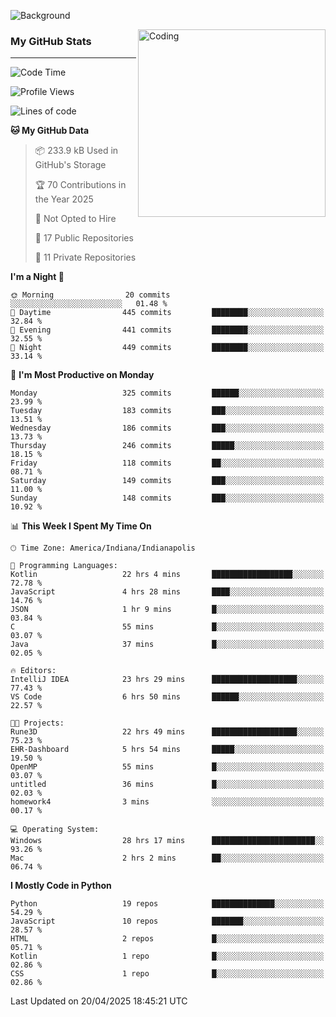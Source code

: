 ![Background](https://github.com/Nguyen-Noah/Nguyen-Noah/assets/112649680/f5d2296f-0508-400c-abcf-47c085708a2a)

<img align="right" alt="Coding" width="300" src="https://cdn.dribbble.com/users/1277312/screenshots/14733298/media/39b1045e593737587dd60e42c8422d1f.gif" >

### My GitHub Stats
---
<!--START_SECTION:waka-->
![Code Time](http://img.shields.io/badge/Code%20Time-550%20hrs%2044%20mins-blue)

![Profile Views](http://img.shields.io/badge/Profile%20Views-16-blue)

![Lines of code](https://img.shields.io/badge/From%20Hello%20World%20I%27ve%20Written-14.9%20million%20lines%20of%20code-blue)

**🐱 My GitHub Data** 

> 📦 233.9 kB Used in GitHub's Storage 
 > 
> 🏆 70 Contributions in the Year 2025
 > 
> 🚫 Not Opted to Hire
 > 
> 📜 17 Public Repositories 
 > 
> 🔑 11 Private Repositories 
 > 
**I'm a Night 🦉** 

```text
🌞 Morning                20 commits          ░░░░░░░░░░░░░░░░░░░░░░░░░   01.48 % 
🌆 Daytime                445 commits         ████████░░░░░░░░░░░░░░░░░   32.84 % 
🌃 Evening                441 commits         ████████░░░░░░░░░░░░░░░░░   32.55 % 
🌙 Night                  449 commits         ████████░░░░░░░░░░░░░░░░░   33.14 % 
```
📅 **I'm Most Productive on Monday** 

```text
Monday                   325 commits         ██████░░░░░░░░░░░░░░░░░░░   23.99 % 
Tuesday                  183 commits         ███░░░░░░░░░░░░░░░░░░░░░░   13.51 % 
Wednesday                186 commits         ███░░░░░░░░░░░░░░░░░░░░░░   13.73 % 
Thursday                 246 commits         █████░░░░░░░░░░░░░░░░░░░░   18.15 % 
Friday                   118 commits         ██░░░░░░░░░░░░░░░░░░░░░░░   08.71 % 
Saturday                 149 commits         ███░░░░░░░░░░░░░░░░░░░░░░   11.00 % 
Sunday                   148 commits         ███░░░░░░░░░░░░░░░░░░░░░░   10.92 % 
```


📊 **This Week I Spent My Time On** 

```text
🕑︎ Time Zone: America/Indiana/Indianapolis

💬 Programming Languages: 
Kotlin                   22 hrs 4 mins       ██████████████████░░░░░░░   72.78 % 
JavaScript               4 hrs 28 mins       ████░░░░░░░░░░░░░░░░░░░░░   14.76 % 
JSON                     1 hr 9 mins         █░░░░░░░░░░░░░░░░░░░░░░░░   03.84 % 
C                        55 mins             █░░░░░░░░░░░░░░░░░░░░░░░░   03.07 % 
Java                     37 mins             █░░░░░░░░░░░░░░░░░░░░░░░░   02.05 % 

🔥 Editors: 
IntelliJ IDEA            23 hrs 29 mins      ███████████████████░░░░░░   77.43 % 
VS Code                  6 hrs 50 mins       ██████░░░░░░░░░░░░░░░░░░░   22.57 % 

🐱‍💻 Projects: 
Rune3D                   22 hrs 49 mins      ███████████████████░░░░░░   75.23 % 
EHR-Dashboard            5 hrs 54 mins       █████░░░░░░░░░░░░░░░░░░░░   19.50 % 
OpenMP                   55 mins             █░░░░░░░░░░░░░░░░░░░░░░░░   03.07 % 
untitled                 36 mins             █░░░░░░░░░░░░░░░░░░░░░░░░   02.03 % 
homework4                3 mins              ░░░░░░░░░░░░░░░░░░░░░░░░░   00.17 % 

💻 Operating System: 
Windows                  28 hrs 17 mins      ███████████████████████░░   93.26 % 
Mac                      2 hrs 2 mins        ██░░░░░░░░░░░░░░░░░░░░░░░   06.74 % 
```

**I Mostly Code in Python** 

```text
Python                   19 repos            ██████████████░░░░░░░░░░░   54.29 % 
JavaScript               10 repos            ███████░░░░░░░░░░░░░░░░░░   28.57 % 
HTML                     2 repos             █░░░░░░░░░░░░░░░░░░░░░░░░   05.71 % 
Kotlin                   1 repo              █░░░░░░░░░░░░░░░░░░░░░░░░   02.86 % 
CSS                      1 repo              █░░░░░░░░░░░░░░░░░░░░░░░░   02.86 % 
```




 Last Updated on 20/04/2025 18:45:21 UTC
<!--END_SECTION:waka-->

<!--
**Nguyen-Noah/Nguyen-Noah** is a ✨ _special_ ✨ repository because its `README.md` (this file) appears on your GitHub profile.

Here are some ideas to get you started:

- 🔭 I’m currently working on ...
- 🌱 I’m currently learning ...
- 👯 I’m looking to collaborate on ...
- 🤔 I’m looking for help with ...
- 💬 Ask me about ...
- 📫 How to reach me: ...
- 😄 Pronouns: ...
- ⚡ Fun fact: ...
-->
